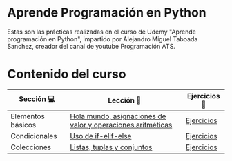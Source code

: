 # Aprende Programación en Python

Estas son las prácticas realizadas en el curso de Udemy "Aprende programación en Python", impartido por Alejandro Miguel Taboada Sanchez, creador del canal de youtube Programación ATS.

# Contenido del curso

| Sección :computer: | Lección :floppy_disk: | Ejercicios :crystal_ball: |
| ------------- |------------- | ------------- |
| Elementos básicos |[Hola mundo, asignaciones de valor y operaciones aritméticas](https://github.com/mibarra24/Python-practices/tree/main/basicElements)| [Ejercicios](https://github.com/mibarra24/Python-practices/tree/main/basicElements/ejercicios) |
| Condicionales |[Uso de if-elif-else](https://github.com/mibarra24/Python-practices/tree/main/2-condicionales)| [Ejercicios](https://github.com/mibarra24/Python-practices/tree/main/2-condicionales/ejercicios)
| Colecciones |[Listas, tuplas y conjuntos](https://github.com/mibarra24/Python-practices/tree/main/3-colecciones)| [Ejercicios]()
